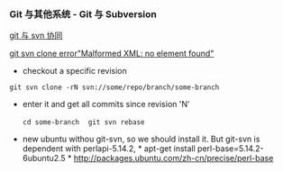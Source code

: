 ### Git 与其他系统 - Git 与 Subversion ###

[git 与 svn 协同](https://git-scm.com/book/zh/v1/Git-%E4%B8%8E%E5%85%B6%E4%BB%96%E7%B3%BB%E7%BB%9F-Git-%E4%B8%8E-Subversion )

[git svn clone error"Malformed XML: no element found" ](http://stackoverflow.com/questions/747075/how-to-git-svn-clone-the-last-n-revisions-from-a-subversion-repository)


* checkout a specific revision 

`git svn clone -rN svn://some/repo/branch/some-branch`
* enter it and get all commits since revision 'N'

    `cd some-branch`
    `git svn rebase`
* new ubuntu withou git-svn, so we should install it. But git-svn is dependent with  perlapi-5.14.2, 
      * apt-get install perl-base=5.14.2-6ubuntu2.5
      * http://packages.ubuntu.com/zh-cn/precise/perl-base
